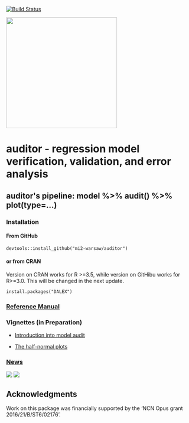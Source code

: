[![Build Status](https://travis-ci.org/mi2-warsaw/auditor.svg?branch=master)](https://travis-ci.org/mi2-warsaw/auditor)


<img src="https://raw.githubusercontent.com/mi2-warsaw/auditor/master/materials/auditorLogo.png" width="300" />

# auditor - regression model verification, validation, and error analysis

## auditor's pipeline: **model %>% audit() %>% plot(type=...)**

### Installation

#### From GitHub

```
devtools::install_github("mi2-warsaw/auditor")
```

#### or from CRAN 
Version on CRAN works for R >=3.5, while version on GitHibu works for R>=3.0. This will be changed in the next update.

```{r}
install.packages("DALEX")
```

### [Reference Manual](https://mi2-warsaw.github.io/auditor/)

### Vignettes (in Preparation)

* [Introduction into model audit](https://mi2-warsaw.github.io/auditor/articles/Intorduction_into_model_audit.html)

* [The half-normal plots](https://mi2-warsaw.github.io/auditor/articles/HalfNormal.html)

### [News](NEWS.md)

<img src="https://raw.githubusercontent.com/mi2-warsaw/auditor/master/materials/auditor_cheatsheet.png"/>
<img src="https://raw.githubusercontent.com/mi2-warsaw/auditor/master/materials/auditor_cheatsheet_ROC.png"/>


## Acknowledgments
Work on this package was financially supported by the ‘NCN Opus grant 2016/21/B/ST6/02176’.
